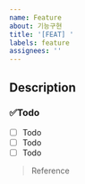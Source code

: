 ```yaml
---
name: Feature
about: 기능구현
title: '[FEAT] '
labels: feature
assignees: ''
---
```


## Description

### ✅Todo

- [ ] Todo
- [ ] Todo
- [ ] Todo

> Reference
